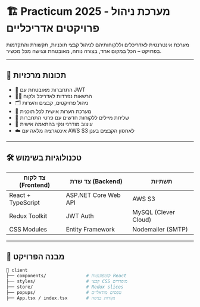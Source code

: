 # 🏗️ Practicum 2025 - מערכת ניהול פרויקטים אדריכליים

מערכת אינטרנטית לאדריכלים וללקוחותיהם לניהול קבצי תוכניות, תקשורת והתקדמות בפרויקט – הכל במקום אחד, בצורה נוחה, מאובטחת ונגישה מכל מכשיר.

---

## 🚀 תכונות מרכזיות

- 🔐 התחברות מאובטחת עם JWT
- 🧑‍💼 הרשאות נפרדות לאדריכל ולקוח
- 🗂️ ניהול פרויקטים, קבצים והערות
- 💬 מערכת הערות אישית לכל תוכנית
- 📩 שליחת מיילים ללקוחות חדשים עם פרטי התחברות
- 🧾 עיצוב מודרני ונקי בהתאמה אישית
- ☁️ אינטגרציה מלאה עם AWS S3 לאחסון הקבצים בענן

---

## 🛠️ טכנולוגיות בשימוש

| צד לקוח (Frontend) | צד שרת (Backend)  | תשתיות |
|--------------------|-------------------|---------|
| React + TypeScript | ASP.NET Core Web API | AWS S3 |
| Redux Toolkit      | JWT Auth          | MySQL (Clever Cloud) |
| CSS Modules        | Entity Framework  | Nodemailer (SMTP) |

---

## 🧭 מבנה הפרויקט

```bash
📁 client
├── components/               # קומפוננטות React
├── styles/                   # קבצי CSS מופרדים
├── store/                    # Redux slices
├── popups/                   # טפסים מודאליים
├── App.tsx / index.tsx       # נקודות כניסה
